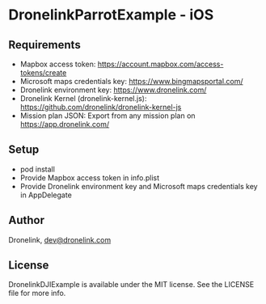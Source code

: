 # DronelinkParrotExample - iOS

## Requirements

- Mapbox access token: https://account.mapbox.com/access-tokens/create
- Microsoft maps credentials key: https://www.bingmapsportal.com/
- Dronelink environment key: https://www.dronelink.com/
- Dronelink Kernel (dronelink-kernel.js): https://github.com/dronelink/dronelink-kernel-js
- Mission plan JSON: Export from any mission plan on https://app.dronelink.com/

## Setup

- pod install
- Provide Mapbox access token in info.plist
- Provide Dronelink environment key and Microsoft maps credentials key in AppDelegate

## Author

Dronelink, dev@dronelink.com

## License

DronelinkDJIExample is available under the MIT license. See the LICENSE file for more info.
